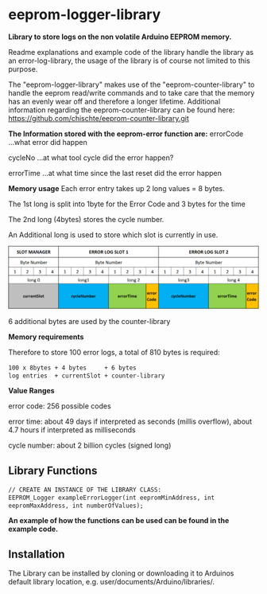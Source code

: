 # eeprom-logger-library 

**Library to store logs on the non volatile Arduino EEPROM memory.**

Readme explanations and example code of the library handle the library as an error-log-library, the usage of the library is of course not limited to this purpose. 

The "eeprom-logger-library" makes use of the "eeprom-counter-library" to handle the eeprom read/write commands and to take care that the memory has an evenly wear off and therefore a longer lifetime.
Additional information regarding the eeprom-counter-library can be found here:
https://github.com/chischte/eeprom-counter-library.git

**The Information stored with the eeprom-error function are:** 
errorCode  ...what error did happen
 
cycleNo    ...at what tool cycle did the error happen? 

errorTime  ...at what time since the last reset did the error happen 
 
**Memory usage** 
Each error entry takes up 2 long values = 8 bytes. 
 
The 1st long is split into 1byte for the Error Code and 3 bytes for the time 

The 2nd long (4bytes) stores the cycle number. 

An Additional long is used to store which slot is currently in use. 

![alt text](documents/GraphicalOverview.jpg)

6 additional bytes are used by the counter-library

**Memory requirements**

Therefore to store 100 error logs, a total of 810 bytes is required: 

	100 x 8bytes + 4 bytes     + 6 bytes 
	log entries  + currentSlot + counter-library
	
   
**Value Ranges** 

error code:   256 possible codes

error time:   about 49 days if interpreted as seconds (millis overflow), about 4.7 hours if interpreted as milliseconds 

cycle number: about 2 billion cycles (signed long) 
 

Library Functions
-----------------

	// CREATE AN INSTANCE OF THE LIBRARY CLASS:
	EEPROM_Logger exampleErrorLogger(int eepromMinAddress, int eepromMaxAddress, int numberOfValues); 

 **An example of how the functions can be used can be found in the example code.**	
  

Installation
------------
The Library can be installed by cloning or downloading it to Arduinos default library location, e.g. user/documents/Arduino/libraries/.
